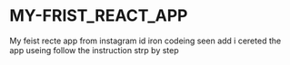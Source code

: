 # MY-FRIST_REACT_APP
My feist recte app from instagram id iron codeing seen add i cereted the app useing follow the instruction strp by step

